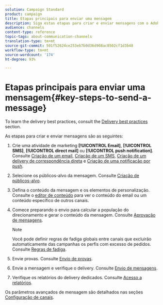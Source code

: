 ```yaml
---
solution: Campaign Standard
product: campaign
title: Etapas principais para enviar uma mensagem
description: Siga estas etapas para criar e enviar mensagens com o Adobe Campaign.
audience: channels
content-type: reference
topic-tags: about-communication-channels
translation-type: tm+mt
source-git-commit: 501f52624ce253eb7b0d36d908ac8502cf1d3b48
workflow-type: tm+mt
source-wordcount: '174'
ht-degree: 93%

---
```



# Etapas principais para enviar uma mensagem{#key-steps-to-send-a-message}

To learn the delivery best practices, consult the [Delivery best practices](../../sending/using/delivery-best-practices.md) section.

As etapas para criar e enviar mensagens são as seguintes:

1. Crie uma atividade de marketing **[!UICONTROL Email]**, **[!UICONTROL SMS]**, **[!UICONTROL direct mail]** ou **[!UICONTROL push notification]**. Consulte [Criação de um email](../../channels/using/creating-an-email.md), [Criação de um SMS](../../channels/using/creating-an-sms-message.md), [Criação de um delivery de correspondência direta](../../channels/using/creating-the-direct-mail.md) e [Criação de uma notificação por push](../../channels/using/preparing-and-sending-a-push-notification.md).
1. Selecione os públicos-alvo da mensagem. Consulte [Criação de públicos-alvo](../../audiences/using/creating-audiences.md).
1. Defina o conteúdo da mensagem e os elementos de personalização. Consulte o [editor de conteúdo](../../designing/using/designing-content-in-adobe-campaign.md) para ver o conteúdo do email ou um conteúdo específico de outros canais.
1. Comece preparando o envio para calcular a população do direcionamento e gerar o conteúdo da mensagem. Consulte [Aprovação de mensagens](../../sending/using/preparing-the-send.md).

   >[!NOTE]
   >
   >Você pode definir regras de fadiga globais entre canais que excluirão automaticamente das campanhas os perfis com excesso de pedidos. Consulte [Regras de fadiga](../../sending/using/fatigue-rules.md).

1. Envie provas. Consulte [Envio de provas](../../sending/using/sending-proofs.md).
1. Envie a mensagem e verifique o delivery. Consulte [Envio de mensagens](../../sending/using/confirming-the-send.md).
1. Verifique os relatórios do delivery dedicados. Consulte [Acesso a relatórios](../../reporting/using/about-dynamic-reports.md).

Os parâmetros avançados de mensagem são detalhados nas seções [Configuração de canais](../../administration/using/about-channel-configuration.md).
